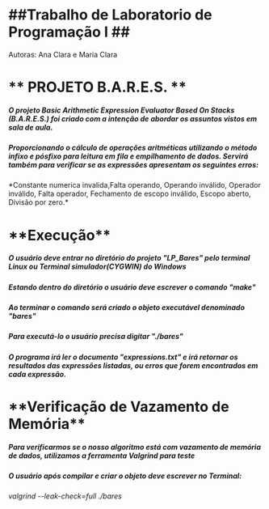 <h1>##Trabalho de Laboratorio de Programação I ##</h1>
Autoras: Ana Clara e Maria Clara

<h1>** PROJETO B.A.R.E.S. **</h1>

<h5>O projeto Basic Arithmetic Expression Evaluator Based On Stacks (B.A.R.E.S.) foi criado com a intenção de abordar os assuntos vistos em sala de aula.</h5>
<h5>Proporcionando o cálculo de operações aritméticas utilizando o método infixo e pósfixo para leitura em fila e empilhamento de dados. Servirá também para verificar se as expressões apresentam os seguintes erros:</h5>
*Constante numerica invalida,Falta operando, Operando inválido, Operador inválido, Falta operador, Fechamento de escopo inválido, Escopo aberto, Divisão por zero.*

<h1>**Execução**</h1>

<h5>O usuário deve entrar no diretório do projeto "LP_Bares" pelo terminal Linux ou Terminal simulador(CYGWIN) do Windows</h5>
<h5>Estando dentro do diretório o usuário deve escrever o comando "make"</h5>
<h5>Ao terminar o comando será criado o objeto executável denominado "bares"</h5>
<h5>Para executá-lo o usuário precisa digitar "./bares"</h5>
<h5>O programa irá ler o documento "expressions.txt" e irá retornar os resultados das expressões listadas, ou erros que forem encontrados em cada expressão.</h5>

<h1>**Verificação de Vazamento de Memória** </h1>

<h5>Para verificarmos se o nosso algoritmo está com vazamento de memória de dados, utilizamos a ferramenta Valgrind para teste</h5>
<h5>O usuário após compilar e criar o objeto deve escrever no Terminal:</h5>

*valgrind --leak-check=full ./bares*
